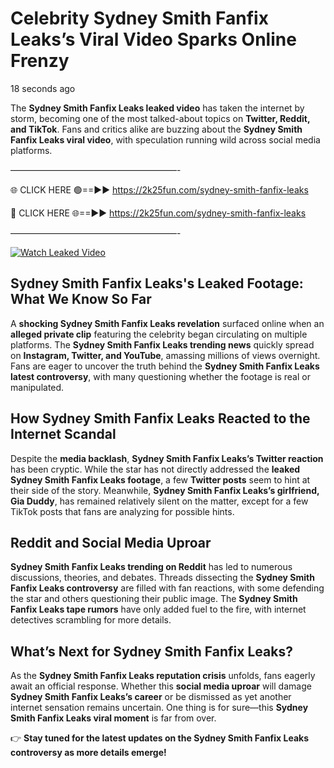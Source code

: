 # Celebrity Sydney Smith Fanfix Leaks’s Viral Video Sparks Online Frenzy

18 seconds ago

The **Sydney Smith Fanfix Leaks leaked video** has taken the internet by storm, becoming one of the most talked-about topics on **Twitter, Reddit, and TikTok**. Fans and critics alike are buzzing about the **Sydney Smith Fanfix Leaks viral video**, with speculation running wild across social media platforms.

———————————————————-

🌐 CLICK HERE 🟢==►► https://2k25fun.com/sydney-smith-fanfix-leaks

🔴 CLICK HERE 🌐==►► https://2k25fun.com/sydney-smith-fanfix-leaks

———————————————————-

[![Watch Leaked Video](https://miro.medium.com/v2/resize:fit:828/format:webp/1*cilzJN44JGOrTw9NJCrNHA.gif "Watch Leaked Video")](https://2k25fun.com/sydney-smith-fanfix-leaks)

## **Sydney Smith Fanfix Leaks's Leaked Footage: What We Know So Far**  
A **shocking Sydney Smith Fanfix Leaks revelation** surfaced online when an **alleged private clip** featuring the celebrity began circulating on multiple platforms. The **Sydney Smith Fanfix Leaks trending news** quickly spread on **Instagram, Twitter, and YouTube**, amassing millions of views overnight. Fans are eager to uncover the truth behind the **Sydney Smith Fanfix Leaks latest controversy**, with many questioning whether the footage is real or manipulated.  

## **How Sydney Smith Fanfix Leaks Reacted to the Internet Scandal**  
Despite the **media backlash**, **Sydney Smith Fanfix Leaks’s Twitter reaction** has been cryptic. While the star has not directly addressed the **leaked Sydney Smith Fanfix Leaks footage**, a few **Twitter posts** seem to hint at their side of the story. Meanwhile, **Sydney Smith Fanfix Leaks’s girlfriend, Gia Duddy**, has remained relatively silent on the matter, except for a few TikTok posts that fans are analyzing for possible hints.  

## **Reddit and Social Media Uproar**  
**Sydney Smith Fanfix Leaks trending on Reddit** has led to numerous discussions, theories, and debates. Threads dissecting the **Sydney Smith Fanfix Leaks controversy** are filled with fan reactions, with some defending the star and others questioning their public image. The **Sydney Smith Fanfix Leaks tape rumors** have only added fuel to the fire, with internet detectives scrambling for more details.  

## **What’s Next for Sydney Smith Fanfix Leaks?**  
As the **Sydney Smith Fanfix Leaks reputation crisis** unfolds, fans eagerly await an official response. Whether this **social media uproar** will damage **Sydney Smith Fanfix Leaks’s career** or be dismissed as yet another internet sensation remains uncertain. One thing is for sure—this **Sydney Smith Fanfix Leaks viral moment** is far from over.  

👉 **Stay tuned for the latest updates on the Sydney Smith Fanfix Leaks controversy as more details emerge!**  